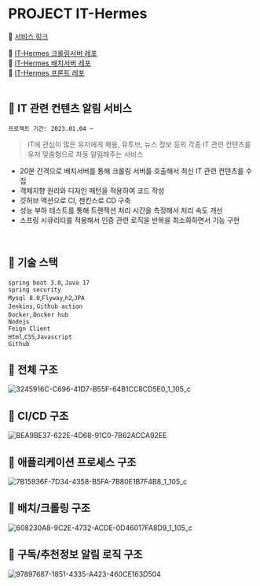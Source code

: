 # PROJECT IT-Hermes

:paperclip: [서비스 링크](https://it-hermes.store)  

:paperclip: [IT-Hermes 크롤링서버 레포](https://github.com/f-lab-edu/IT-Hermes-Crawling)  
:paperclip: [IT-Hermes 배치서버 레포](https://github.com/f-lab-edu/IT-Hermes-Batch)  
:paperclip: [IT-Hermes 프론트 레포](https://github.com/f-lab-edu/IT-Hermes-Front)    
<br>

## :thought_balloon: IT 관련 컨텐츠 알림 서비스  

```프로젝트 기간: 2023.01.04 ~```

> IT에 관심이 많은 유저에게 채용, 유투브, 뉴스 정보 등의 각종 IT 관련 컨텐츠를   
> 유저 맞춤형으로 자동 알림해주는 서비스

- 20분 간격으로 배치서버를 통해 크롤링 서버를 호출해서 최신 IT 관련 컨텐츠를 수집  
- 객체지향 원리와 디자인 패턴을 적용하여 코드 작성
- 깃허브 액션으로 CI, 젠킨스로 CD 구축
- 성능 부하 테스트를 통해 트랜잭션 처리 시간을 측정해서 처리 속도 개선
- 스프링 시큐리티를 적용해서 인증 관련 로직을 반복을 최소화하면서 기능 구현


<br>

## :page_facing_up: 기술 스택  


`spring boot 3.0`, `Java 17`  
`spring security`  
`Mysql 8.0`,`Flyway`,`h2`,`JPA`  
`Jenkins`, `Github action`  
`Docker`, `Docker hub`  
`Nodejs`  
`Feign Client`  
`Html`,`CSS`,`Javascript`  
`Github`    

## :thought_balloon: 전체 구조    
![3245916C-C696-41D7-B55F-64B1CC8CD5E0_1_105_c](https://user-images.githubusercontent.com/70764912/224724135-427d0e34-2096-4d3c-908c-9f152c07f500.jpeg)


## :thought_balloon: CI/CD 구조  
![BEA9BE37-622E-4D68-91C0-7B62ACCA92EE](https://user-images.githubusercontent.com/70764912/224013250-d7b65d5b-8af2-44af-bcfb-15ce072db496.jpeg)



## :thought_balloon: 애플리케이션 프로세스 구조    
![7B15936F-7D34-4358-B5FA-7B80E1B7F4B8_1_105_c](https://user-images.githubusercontent.com/70764912/224013410-1cc5e532-2629-4ce4-a6bc-bfec43fd6d3b.jpeg)


## :thought_balloon: 배치/크롤링 구조    
![608230A8-9C2E-4732-ACDE-0D46017FA8D9_1_105_c](https://user-images.githubusercontent.com/70764912/224013526-201a520d-e82d-42d2-be80-3c9858884675.jpeg)


## :thought_balloon: 구독/추천정보 알림 로직 구조    
![97897687-1851-4335-A423-460CE163D504](https://user-images.githubusercontent.com/70764912/224013743-50b78866-ee92-4348-863d-7e08aa10c73d.jpeg)




